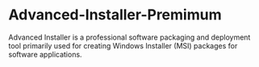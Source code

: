 # Advanced-Installer-Premimum
Advanced Installer is a professional software packaging and deployment tool primarily used for creating Windows Installer (MSI) packages for software applications.
